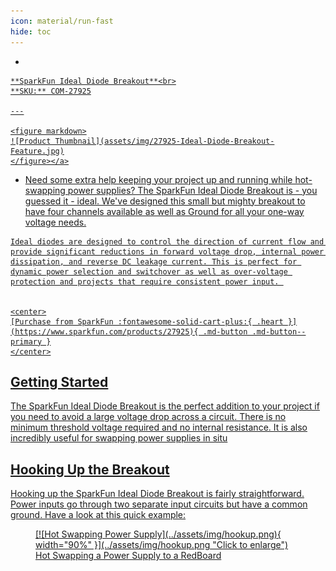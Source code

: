 ```yaml
---
icon: material/run-fast
hide: toc
---
```


<div class="grid cards desc" markdown>

-    <a href="https://www.sparkfun.com/products/27925">
    **SparkFun Ideal Diode Breakout**<br>
    **SKU:** COM-27925

    ---

    <figure markdown>
    ![Product Thumbnail](assets/img/27925-Ideal-Diode-Breakout-Feature.jpg)
    </figure></a>
    

-    Need some extra help keeping your project up and running while hot-swapping power supplies? The SparkFun Ideal Diode Breakout is - you guessed it - ideal. We've designed this small but mighty breakout to have four channels available as well as Ground for all your one-way voltage needs. 

    Ideal diodes are designed to control the direction of current flow and provide significant reductions in forward voltage drop, internal power dissipation, and reverse DC leakage current. This is perfect for dynamic power selection and switchover as well as over-voltage protection and projects that require consistent power input. 


    <center>
    [Purchase from SparkFun :fontawesome-solid-cart-plus:{ .heart }](https://www.sparkfun.com/products/27925){ .md-button .md-button--primary }
    </center>

</div>

## Getting Started 

The SparkFun Ideal Diode Breakout is the perfect addition to your project if you need to avoid a large voltage drop across a circuit. There is no minimum threshold voltage required and no internal resistance. It is also incredibly useful for swapping power supplies in situ 



## Hooking Up the Breakout

Hooking up the SparkFun Ideal Diode Breakout is fairly straightforward. Power inputs go through two separate input circuits but have a common ground. Have a look at this quick example: 


<figure markdown>
[![Hot Swapping Power Supply](../assets/img/hookup.png){ width="90%" }](../assets/img/hookup.png "Click to enlarge")
<figcaption markdown>Hot Swapping a Power Supply to a RedBoard</figcaption>
</figure>
